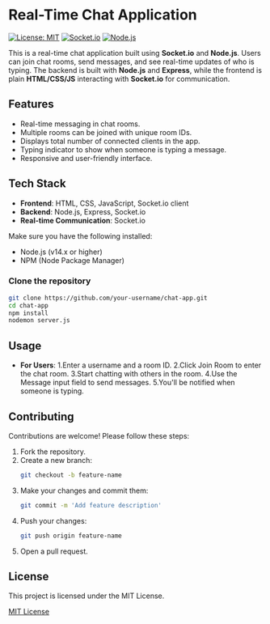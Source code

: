 # **Real-Time Chat Application**

[![License: MIT](https://img.shields.io/badge/License-MIT-yellow.svg)](https://opensource.org/licenses/MIT)
[![Socket.io](https://img.shields.io/badge/socket.io-4.0.0-blue)](https://socket.io/)
[![Node.js](https://img.shields.io/badge/node.js-14.x.x-green)](https://nodejs.org/)

This is a real-time chat application built using **Socket.io** and **Node.js**. Users can join chat rooms, send messages, and see real-time updates of who is typing. The backend is built with **Node.js** and **Express**, while the frontend is plain **HTML/CSS/JS** interacting with **Socket.io** for communication.

## Features

- Real-time messaging in chat rooms.
- Multiple rooms can be joined with unique room IDs.
- Displays total number of connected clients in the app.
- Typing indicator to show when someone is typing a message.
- Responsive and user-friendly interface.

## **Tech Stack**

- **Frontend**: HTML, CSS, JavaScript, Socket.io client
- **Backend**: Node.js, Express, Socket.io
- **Real-time Communication**: Socket.io

Make sure you have the following installed:

- Node.js (v14.x or higher)
- NPM (Node Package Manager)

### **Clone the repository**

```bash
git clone https://github.com/your-username/chat-app.git
cd chat-app
npm install
nodemon server.js
```
## Usage

- **For Users**:
 1.Enter a username and a room ID.
 2.Click Join Room to enter the chat room.
 3.Start chatting with others in the room.
 4.Use the Message input field to send messages.
 5.You'll be notified when someone is typing.

## Contributing

Contributions are welcome! Please follow these steps:

1. Fork the repository.
2. Create a new branch:
   ```bash
   git checkout -b feature-name
   ```
3. Make your changes and commit them:
   ```bash
   git commit -m 'Add feature description'
   ```
4. Push your changes:
   ```bash
   git push origin feature-name
   ```
5. Open a pull request.

## License

This project is licensed under the MIT License.

[MIT License](https://opensource.org/licenses/MIT)
